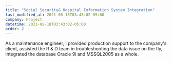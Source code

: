 ```yaml
---
title: "Social Security& Hospital Information System Integration"
last_modified_at: 2021-08-18T03:43:02-05:00
company: Project
datetime: 2021-08-18T03:43:02-05:00
order: 2
---
```


As a maintenance engineer, I provided production support to the company's client, assisted the R & D team in troubleshooting the data issue on the fly, integrated the database Oracle 9i and MSSQL2005 as a whole. 
